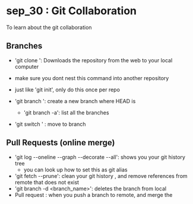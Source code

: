 # sep_30 : Git Collaboration
To learn about the git collaboration

## Branches

- 'git clone <url>': Downloads the repository from the web to your local computer 
 - make sure you dont nest this command into another repository
 - just like 'git init', only do this once per repo
 
- 'git branch <branch name>': create a new branch where HEAD is
	- 'git branch -a': list all the branches
- 'git switch <branch name>' : move to branch

## Pull Requests (online merge)
- 'git log --oneline --graph --decorate --all': shows you your git history tree
	- you can look up how to set this as git alias
- 'git fetch --prune': clean your git history , and remove references from remote	that does not exist 
- 'git branch -d <branch_name>': deletes the branch from local 
- Pull request : when you push a branch to remote, and merge the 
